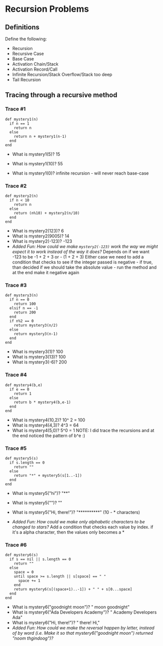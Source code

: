 # Recursion Problems

## Definitions
Define the following: 

- Recursion
- Recursive Case
- Base Case
- Activation Chain/Stack
- Activation Record/Call
- Infinite Recursion/Stack Overflow/Stack too deep
- Tail Recursion

## Tracing through a recursive method

### Trace #1
```
def mystery1(n)
  if n == 1
    return n
  else
    return n + mystery1(n-1)
  end
end
```

- What is mystery1(5)? 
    15

- What is mystery1(10)? 
    55
- What is mystery1(0)?
    infinite recursion - will never reach base-case
### Trace #2
```
def mystery2(n)
  if n < 10
    return n
  else
    return (n%10) + mystery2(n/10)
  end
end
```

- What is mystery2(123)?
    6
- What is mystery2(9005)?
    14
- What is mystery2(-123)?
    -123
- _Added Fun: How could we make `mystery2(-123)` work the way we might expect it to work instead of the way it does?_
    Depends on if we want -123 to be -1 + 2 + 3 or - (1 + 2 + 3) 
    Either case we need to add a condition that checks to see if the integer passed is negative - if true, than decided if we should take the absolute value - run the method and at the end make it negative again

### Trace #3
```
def mystery3(n)
  if n == 0
    return 100
  elsif n == -1
    return 200
  end
  if n%2 == 0
    return mystery3(n/2)
  else
    return mystery3(n-1)
  end
end
```

- What is mystery3(1)?
      100
- What is mystery3(13)?
      100
- What is mystery3(-6)?
      200

### Trace #4
```
def mystery4(b,e)
  if e == 0
    return 1
  else
    return b * mystery4(b,e-1)
  end
end
```

- What is mystery4(10,2)?
      10^ 2 = 100
- What is mystery4(4,3)?
      4^3 = 64
- What is mystery4(5,0)?
      5^0 = 1
NOTE: I did trace the recursions and at the end noticed the pattern of b^e :)

### Trace #5
```
def mystery5(s)
  if s.length == 0
    return ""
  else
    return "*" + mystery5(s[1..-1])
  end
end
```

- What is mystery5("hi")?
      "**"
- What is mystery5("")?
        ""
      
- What is mystery5("Hi, there!")?
      "**********" (10 - * characters)
- _Added Fun: How could we make only alphabetic characters to be changed to stars?_
    Add a condition that checks each value by index. if it's a alpha character, then the values only becomes a *

### Trace #6
```
def mystery6(s)
  if s == nil || s.length == 0
    return ""
  else
    space = 0
    until space >= s.length || s[space] == " "
      space += 1
    end
    return mystery6(s[(space+1)..-1]) + " " + s[0...space]
  end
end
```

- What is mystery6("goodnight moon")?
      " moon goodnight"
- What is mystery6("Ada Developers Academy")?
        " Academy Developers Ada"
- What is mystery6("Hi, there!")?
        " there! Hi,"
- _Added Fun: How could we make the reversal happen by letter, instead of by word (i.e. Make it so that mystery6("goodnight moon") returned "noom thgindoog")?_

